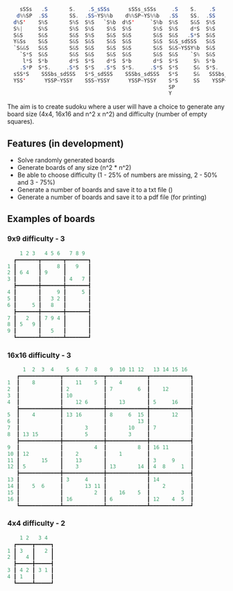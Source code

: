 ```java
    sSSs   .S       S.    .S_sSSs      sSSs_sSSs     .S    S.    .S       S.   
   d%%SP  .SS       SS.  .SS~YS%%b    d%%SP~YS%%b   .SS    SS.  .SS       SS.  
  d%S'    S%S       S%S  S%S   `S%b  d%S'     `S%b  S%S    S&S  S%S       S%S  
  S%|     S%S       S%S  S%S    S%S  S%S       S%S  S%S    d*S  S%S       S%S  
  S&S     S&S       S&S  S%S    S&S  S&S       S&S  S&S   .S*S  S&S       S&S  
  Y&Ss    S&S       S&S  S&S    S&S  S&S       S&S  S&S_sdSSS   S&S       S&S  
  `S&&S   S&S       S&S  S&S    S&S  S&S       S&S  S&S~YSSY%b  S&S       S&S  
    `S*S  S&S       S&S  S&S    S&S  S&S       S&S  S&S    `S%  S&S       S&S  
     l*S  S*b       d*S  S*S    d*S  S*b       d*S  S*S     S%  S*b       d*S  
    .S*P  S*S.     .S*S  S*S   .S*S  S*S.     .S*S  S*S     S&  S*S.     .S*S  
  sSS*S    SSSbs_sdSSS   S*S_sdSSS    SSSbs_sdSSS   S*S     S&   SSSbs_sdSSS   
  YSS'      YSSP~YSSY    SSS~YSSY      YSSP~YSSY    S*S     SS    YSSP~YSSY    
                                                    SP                         
                                                    Y                          
  ```
The aim is to create sudoku where a user will have a choice to generate any board size (4x4, 16x16 and n^2 x n^2) and difficulty (number of empty squares).

Features (in development)
-------------------------
* Solve randomly generated boards
* Generate boards of any size (n^2 * n^2)
* Be able to choose difficulty (1 - 25% of numbers are missing, 2 - 50% and 3 - 75%)
* Generate a number of boards and save it to a txt file ()
* Generate a number of boards and save it to a pdf file (for printing)

Examples of boards
------------------
### 9x9 difficulty - 3
```java
    1 2 3   4 5 6   7 8 9
  ┏━━━━━━━┳━━━━━━━┳━━━━━━━┓
1 ┃       ┃     8 ┃   9   ┃
2 ┃ 6 4   ┃ 9     ┃       ┃
3 ┃       ┃       ┃ 4   7 ┃
  ┣━━━━━━━╋━━━━━━━╋━━━━━━━┫
4 ┃       ┃     9 ┃     5 ┃
5 ┃       ┃   3 2 ┃       ┃
6 ┃     5 ┃   8   ┃       ┃
  ┣━━━━━━━╋━━━━━━━╋━━━━━━━┫
7 ┃   2   ┃ 7 9 4 ┃       ┃
8 ┃ 5   9 ┃       ┃       ┃
9 ┃       ┃   5   ┃       ┃
  ┗━━━━━━━┻━━━━━━━┻━━━━━━━┛
  ```
### 16x16 difficulty - 3
```java
     1  2  3  4    5  6  7  8    9  10 11 12   13 14 15 16   
   ┏━━━━━━━━━━━━━┳━━━━━━━━━━━━━┳━━━━━━━━━━━━━┳━━━━━━━━━━━━━┓
1  ┃    8        ┃    11    5  ┃    4        ┃             ┃
2  ┃             ┃ 2           ┃ 7        6  ┃    12       ┃
3  ┃             ┃ 10          ┃             ┃             ┃
4  ┃             ┃    12 6     ┃    13       ┃ 5     16    ┃
   ┣━━━━━━━━━━━━━╋━━━━━━━━━━━━━╋━━━━━━━━━━━━━╋━━━━━━━━━━━━━┫
5  ┃    4        ┃ 13 16       ┃ 8     6  15 ┃       12    ┃
6  ┃             ┃             ┃          13 ┃             ┃
7  ┃             ┃       3     ┃       10    ┃ 7           ┃
8  ┃ 13 15       ┃       5     ┃       3     ┃             ┃
   ┣━━━━━━━━━━━━━╋━━━━━━━━━━━━━╋━━━━━━━━━━━━━╋━━━━━━━━━━━━━┫
9  ┃             ┃          4  ┃          8  ┃ 16 11       ┃
10 ┃ 12          ┃    2        ┃    1        ┃             ┃
11 ┃       15    ┃    13       ┃             ┃ 3     9     ┃
12 ┃ 5           ┃    3        ┃ 13       14 ┃ 4  8     1  ┃
   ┣━━━━━━━━━━━━━╋━━━━━━━━━━━━━╋━━━━━━━━━━━━━╋━━━━━━━━━━━━━┫
13 ┃             ┃ 3     4     ┃             ┃ 14          ┃
14 ┃    5  6     ┃       13 11 ┃             ┃    2        ┃
15 ┃             ┃          2  ┃    16    5  ┃          3  ┃
16 ┃             ┃ 16          ┃ 6           ┃ 12    4  5  ┃
   ┗━━━━━━━━━━━━━┻━━━━━━━━━━━━━┻━━━━━━━━━━━━━┻━━━━━━━━━━━━━┛
  ```

### 4x4 difficulty - 2
```java
    1 2   3 4
  ┏━━━━━┳━━━━━┓
1 ┃ 3   ┃   2 ┃
2 ┃   4 ┃     ┃
  ┣━━━━━╋━━━━━┫
3 ┃ 4 2 ┃ 3 1 ┃
4 ┃ 1   ┃     ┃
  ┗━━━━━┻━━━━━┛
  ```

